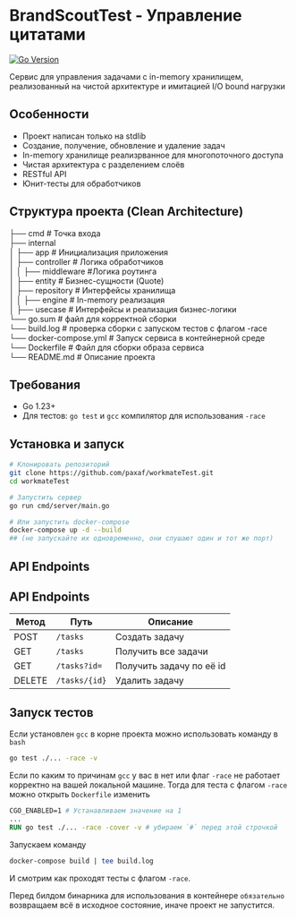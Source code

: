 # BrandScoutTest - Управление цитатами

[![Go Version](https://img.shields.io/badge/go-1.23%2B-blue.svg)](https://golang.org/)

Cервис для управления задачами с in-memory хранилищем, реализованный на чистой архитектуре и имитацией I/O bound нагрузки

## Особенности
- Проект написан только на stdlib
- Создание, получение, обновление и удаление задач
- In-memory хранилище реализрванное для многопоточного доступа
- Чистая архитектура с разделением слоёв
- RESTful API
- Юнит-тесты для обработчиков

## Структура проекта (Clean Architecture)
├── cmd # Точка входа  
├── internal  
│ ├── app # Инициализация приложения  
│ ├── controller # Логика обработчиков  
│ │  ├── middleware #Логика роутинга  
│ ├── entity # Бизнес-сущности (Quote)  
│ ├── repository # Интерфейсы хранилища  
│ │ ├── engine # In-memory реализация  
│ ├── usecase  # Интерфейсы и реализация бизнес-логики  
└── go.sum  # файл для корректной сборки  
└── build.log # проверка сборки с запуском тестов с флагом -race  
└── docker-compose.yml # Запуск сервиса в контейнерной среде  
└── Dockerfile # Файл для сборки образа сервиса  
└── README.md # Описание проекта

## Требования
- Go 1.23+
- Для тестов: `go test` и `gcc` компилятор для использования `-race`

## Установка и запуск
```bash
# Клонировать репозиторий
git clone https://github.com/paxaf/workmateTest.git
cd workmateTest

# Запустить сервер
go run cmd/server/main.go

# Или запустить docker-compose
docker-compose up -d --build
## (не запускайте их одновременно, они слушают один и тот же порт)
```
## API Endpoints

## API Endpoints

| Метод   | Путь           | Описание                 |
|---------|----------------|--------------------------|
| POST    | `/tasks`      | Создать задачу         |
| GET     | `/tasks`      | Получить все задачи      |
| GET     | `/tasks?id=`      | Получить задачу по её id  |
| DELETE  | `/tasks/{id}`  | Удалить задачу           |

## Запуск тестов
Если установлен `gcc` в корне проекта можно использовать команду в `bash`
```bash
go test ./... -race -v
```
Если по каким то причинам `gcc` у вас в нет или флаг `-race` не работает корректно на вашей локальной машине. Тогда для теста с флагом `-race` можно открыть `Dockerfile` изменить 
```Dockerfile 
CGO_ENABLED=1 # Устанавливаем значение на 1
...
RUN go test ./... -race -cover -v # убираем `#` перед этой строчкой
```
Запускаем команду 
```bash
docker-compose build | tee build.log
```

И смотрим как проходят тесты с флагом `-race`.

Перед билдом бинарника для использования в контейнере ``обязательно`` возвращаем всё в исходное состояние, иначе проект не запустится.

